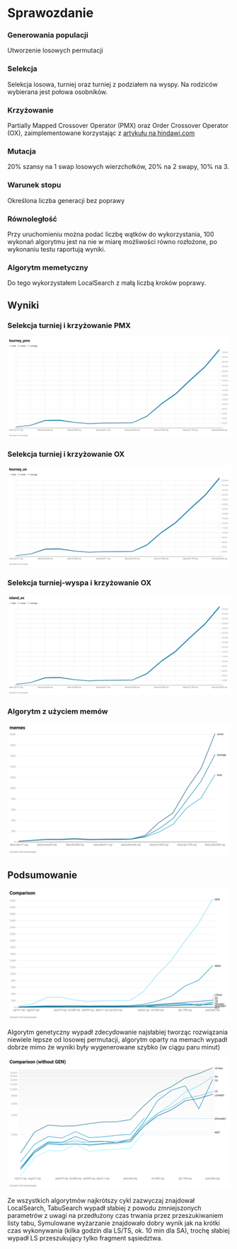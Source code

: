 # Sprawozdanie

### Generowania populacji

Utworzenie losowych permutacji

### Selekcja

Selekcja losowa, turniej oraz turniej z podziałem na wyspy. Na rodziców wybierana jest połowa osobników.

### Krzyżowanie

Partially Mapped Crossover Operator (PMX) oraz Order Crossover Operator (OX),
zaimplementowane korzystając z [artykułu na hindawi.com](https://www.hindawi.com/journals/cin/2017/7430125/)

### Mutacja

20% szansy na 1 swap losowych wierzchołków, 20% na 2 swapy, 10% na 3.

### Warunek stopu

Określona liczba generacji bez poprawy

### Równoległość

Przy uruchomieniu można podać liczbę wątków do wykorzystania, 100 wykonań algorytmu jest na nie w miarę możliwości równo rozłożone, po wykonaniu testu raportują wyniki.

### Algorytm memetyczny

Do tego wykorzystałem LocalSearch z małą liczbą kroków poprawy.

## Wyniki

### Selekcja turniej i krzyżowanie PMX

![alt text](graphs/graph-1.png "Wykres liniowy")

### Selekcja turniej i krzyżowanie OX

![alt text](graphs/graph-2.png "Wykres liniowy")

### Selekcja turniej-wyspa i krzyżowanie OX

![alt text](graphs/graph-3.png "Wykres liniowy")

### Algorytm z użyciem memów

![alt text](graphs/graph-6.png "Wykres liniowy")

## Podsumowanie

![alt text](graphs/graph-4.png "Wykres liniowy") 

Algorytm genetyczny wypadł zdecydowanie najsłabiej tworząc rozwiązania niewiele lepsze od losowej permutacji, algorytm oparty na memach wypadł dobrze mimo że wyniki były wygenerowane szybko (w ciągu paru minut)

![alt text](graphs/graph-5.png "Wykres liniowy")

Ze wszystkich algorytmów najkrótszy cykl zazwyczaj znajdował LocalSearch, TabuSearch wypadł słabiej z powodu
zmniejszonych parametrów z uwagi na przedłużony czas trwania przez przeszukiwaniem listy tabu, Symulowane wyżarzanie znajdowało dobry wynik jak na krótki czas wykonywania (kilka godzin dla LS/TS, ok. 10 min dla SA), trochę słabiej wypadł LS przeszukujący tylko fragment sąsiedztwa.